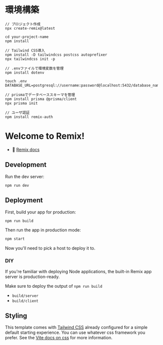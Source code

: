 # 環境構築
```
// プロジェクト作成
npx create-remix@latest

cd your-project-name
npm install

// Tailwind CSS導入
npm install -D tailwindcss postcss autoprefixer
npx tailwindcss init -p

// .envファイルで環境変数を管理
npm install dotenv

touch .env
DATABASE_URL=postgresql://username:password@localhost:5432/database_name

// prismaでデータベーススキーマを管理
npm install prisma @prisma/client
npx prisma init

// ユーザ認証
npm install remix-auth
```
  


# Welcome to Remix!

- 📖 [Remix docs](https://remix.run/docs)

## Development

Run the dev server:

```shellscript
npm run dev
```

## Deployment

First, build your app for production:

```sh
npm run build
```

Then run the app in production mode:

```sh
npm start
```

Now you'll need to pick a host to deploy it to.

### DIY

If you're familiar with deploying Node applications, the built-in Remix app server is production-ready.

Make sure to deploy the output of `npm run build`

- `build/server`
- `build/client`

## Styling

This template comes with [Tailwind CSS](https://tailwindcss.com/) already configured for a simple default starting experience. You can use whatever css framework you prefer. See the [Vite docs on css](https://vitejs.dev/guide/features.html#css) for more information.
